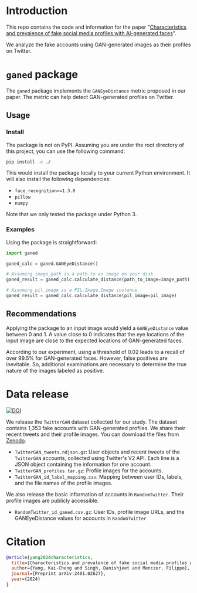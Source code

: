 # Introduction

This repo contains the code and information for the paper "[Characteristics and prevalence of fake social media profiles with AI-generated faces](https://arxiv.org/abs/2401.02627)".

We analyze the fake accounts using GAN-generated images as their profiles on Twitter.

# `ganed` package

The `ganed` package implements the `GANEyeDistance` metric proposed in our paper.
The metric can help detect GAN-generated profiles on Twitter.

## Usage

### Install

The package is not on PyPI.
Assuming you are under the root directory of this project, you can use the following command:

```bash
pip install -e ./
```

This would install the package locally to your current Python environment.
It will also install the following dependencies:

- `face_recognition>=1.3.0`
- `pillow`
- `numpy`

Note that we only tested the package under Python 3.

### Examples

Using the package is straightforward:

```python
import ganed

ganed_calc = ganed.GANEyeDistance()

# Assuming image_path is a path to an image on your disk
ganed_result = ganed_calc.calculate_distance(path_to_image=image_path)

# Assuming pil_image is a PIL.Image.Image instance
ganed_result = ganed_calc.calculate_distance(pil_image=pil_image)
```

## Recommendations

Applying the package to an input image would yield a `GANEyeDistance` value between 0 and 1.
A value close to 0 indicates that the eye locations of the input image are close to the expected locations of GAN-generated faces.

According to our experiment, using a threshold of 0.02 leads to a recall of over 99.5% for GAN-generated faces.
However, false positives are inevitable.
So, additional examinations are necessary to determine the true nature of the images labeled as positive.

# Data release

[![DOI](https://zenodo.org/badge/DOI/10.5281/zenodo.10436889.svg)](https://doi.org/10.5281/zenodo.10436889)

We release the `TwitterGAN` dataset collected for our study.
The dataset contains 1,353 fake accounts with GAN-generated profiles.
We share their recent tweets and their profile images.
You can download the files from [Zenodo](https://zenodo.org/doi/10.5281/zenodo.10436888).

- `TwitterGAN_tweets.ndjson.gz`: User objects and recent tweets of the `TwitterGAN` accounts, collected using Twitter's V2 API. Each line is a JSON object containing the information for one account.
- `TwitterGAN_profiles.tar.gz`: Profile images for the accounts.
- `TwitterGAN_id_label_mapping.csv`: Mapping between user IDs, labels, and the file names of the profile images.

We also release the basic information of accounts in `RandomTwitter`.
Their profile images are publicly accessible.

- `RandomTwitter_id_ganed.csv.gz`: User IDs, profile image URLs, and the GANEyeDistance values for accounts in `RandomTwitter`

# Citation

```bib
@article{yang2024characteristics,
  title={Characteristics and prevalence of fake social media profiles with AI-generated faces},
  author={Yang, Kai-Cheng and Singh, Danishjeet and Menczer, Filippo},
  journal={Preprint arXiv:2401.02627},
  year={2024}
}
```

